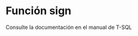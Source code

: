 ﻿---
FunctionName: "sign"
FunctionType: "SQL"
Autogenerated: true
---

# Función  sign

Consulte la documentación en el manual de T-SQL
